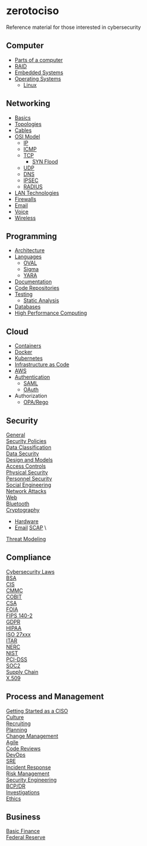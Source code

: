 # zerotociso
Reference material for those interested in cybersecurity


## Computer
- [Parts of a computer](docs/COMPUTERPARTS.md)
- [RAID](docs/RAID.md)
- [Embedded Systems](docs/EMBEDDEDSYSTEM.md)
- [Operating Systems](docs/OS.md)
  - [Linux](docs/LINUX.md) 

## Networking
- [Basics](docs/NETWORKING.md) 
- [Topologies](docs/NETWORKTOPOLOGIES.md)
- [Cables](docs/CABLES.md)
- [OSI Model](docs/OSIMODEL.md)
  - [IP](docs/IP.md)
  - [ICMP](docs/ICMP.md)
  - [TCP](docs/TCP.md)
    - [SYN Flood](docs/SYNFLOOD.md)
  - [UDP](docs/UDP.md)
  - [DNS](docs/DNS.md)
  - [IPSEC](docs/IPSEC.md)
  - [RADIUS](docs/RADIUS.md)
- [LAN Technologies](docs/LAN.md)
- [Firewalls](docs/FIREWALLS.md)
- [Email](docs/EMAIL.md)
- [Voice](docs/VOICE.md)
- [Wireless](docs/WIRELESS.md)

## Programming
- [Architecture](docs/ARCHITECTURE.md) 
- [Languages](docs/LANGUAGES.md) 
  - [OVAL](docs/OVAL.md)
  - [Sigma](docs/SIGMA.md)
  - [YARA](docs/YARA.md)
- [Documentation](docs/DOCUMENTATION.md)
- [Code Repositories](docs/CODEREPOSITORIES.md)
- [Testing](docs/TESTING.md) 
  - [Static Analysis](docs/SAST.md)
- [Databases](docs/DATABASES.md)
- [High Performance Computing](docs/HPC.md)



## Cloud 
- [Containers](docs/CONTAINERS.md) 
- [Docker](docs/DOCKER.md)
- [Kubernetes](docs/K8S.md) 
- [Infrastructure as Code](docs/IAC.md) 
- [AWS](docs/AWS.md) 
- [Authentication](docs/AUTHENTICATION.md)
  - [SAML](docs/SAML.md)
  - [OAuth](docs/OAUTH.md)
- Authorization
  - [OPA/Rego](docs/OPA.md)



## Security
[General](docs/GENERALSECURITY.md) \
[Security Policies](docs/SECURITYPOLICIES.md) \
[Data Classification](docs/DATACLASSIFICATION.md) \
[Data Security](docs/DATASECURITY.md) \
[Design and Models](docs/DESIGNANDMODELS.md) \
[Access Controls](docs/ACCESSCONTROLS.md) \
[Physical Security](docs/PHYSICALSECURITY.md) \
[Personnel Security](docs/PERSONNEL.md) \
[Social Engineering](docs/SOCIALENGINEERING.md) \
[Network Attacks](docs/NETWORKATTACKS.md) \
[Web](docs/WEBSECURITY.md) \
[Bluetooth](docs/BLUETOOTH.md) \
[Cryptography](docs/CRYPTOGRAPHY.md) 
- [Hardware](docs/CRYPTOHARDWARE.md)
- [Email](docs/CRYPTOEMAIL.md)
[SCAP](docs/SCAP.md) \

  
[Threat Modeling](docs/THREATMODELING.md)



## Compliance
[Cybersecurity Laws](docs/LAWS.md) \
[BSA](docs/BSA.md) \
[CIS](docs/CIS.md) \
[CMMC](docs/CMMC.md) \
[COBIT](docs/COBIT.md) \
[CSA](docs/CSA.md) \
[FOIA](docs/FOIA.md) \
[FIPS 140-2](docs/FIPS.md) \
[GDPR](docs/GDPR.md) \
[HIPAA](docs/HIPAA.md) \
[ISO 27xxx](docs/ISO.md) \
[ITAR](docs/ITAR.md) \
[NERC](docs/NERC.md) \
[NIST](docs/NIST.md) \
[PCI-DSS](docs/PCIDSS.md) \
[SOC2](docs/SOC2.md) \
[Supply Chain](docs/SUPPLYCHAIN.md) \
[X.509](docs/X509.md) 








## Process and Management
[Getting Started as a CISO](docs/CISOSTART.md) \
[Culture](docs/CULTURE.md) \
[Recruiting](docs/RECRUITING.md) \
[Planning](docs/PLANNING.md) \
[Change Management](docs/CHANGEMANAGEMENT.md) \
[Agile](docs/AGILE.md) \
[Code Reviews](docs/CODEREVIEW.md) \
[DevOps](docs/DEVOPS.md) \
[SRE](docs/SRE.md) \
[Incident Response](docs/INCIDENTRESPONSE.md) \
[Risk Management](docs/RISKMGMT.md) \
[Security Engineering](docs/SECURITYENGINEERING.md) \
[BCP/DR](docs/BCPDR.md) \
[Investigations](docs/INVESTIGATIONS.md) \
[Ethics](docs/ETHICS.md)

## Business
[Basic Finance](docs/BASICFINANCE.md) \
[Federal Reserve](docs/FED.md)


